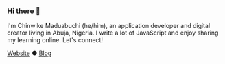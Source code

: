 ### Hi there 👋

I'm Chinwike Maduabuchi (he/him), an application developer and digital creator living in Abuja, Nigeria. I write a lot of JavaScript and enjoy sharing my learning online. Let's connect!

[Website](https://chinwike.space) ● [Blog](https://chinwike.space/blog)

<!--
**Chinwike1/Chinwike1** is a ✨ _special_ ✨ repository because its `README.md` (this file) appears on your GitHub profile.

Here are some ideas to get you started:

- 🔭 I’m currently working on ...
- 🌱 I’m currently learning ...
- 👯 I’m looking to collaborate on ...
- 🤔 I’m looking for help with ...
- 💬 Ask me about ...
- 📫 How to reach me: ...
- 😄 Pronouns: ...
- ⚡ Fun fact: ...
-->
